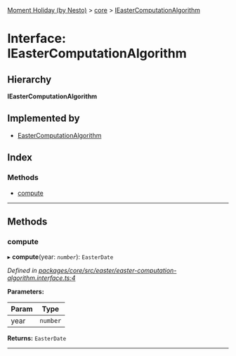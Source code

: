 [Moment Holiday (by Nesto)](../README.md) > [core](../modules/core.md) > [IEasterComputationAlgorithm](../interfaces/core.ieastercomputationalgorithm.md)

# Interface: IEasterComputationAlgorithm

## Hierarchy

**IEasterComputationAlgorithm**

## Implemented by

* [EasterComputationAlgorithm](../classes/core.eastercomputationalgorithm.md)

## Index

### Methods

* [compute](core.ieastercomputationalgorithm.md#compute)

---

## Methods

<a id="compute"></a>

###  compute

▸ **compute**(year: *`number`*): `EasterDate`

*Defined in [packages/core/src/easter/easter-computation-algorithm.interface.ts:4](https://github.com/nesto-software/moment-holiday/blob/c39e49d/packages/core/src/easter/easter-computation-algorithm.interface.ts#L4)*

**Parameters:**

| Param | Type |
| ------ | ------ |
| year | `number` |

**Returns:** `EasterDate`

___

